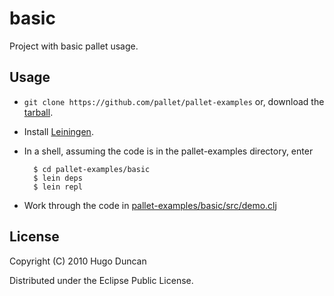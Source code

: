 # basic

Project with basic pallet usage.

## Usage

- `git clone https://github.com/pallet/pallet-examples` or, download
  the [tarball](https://github.com/pallet/pallet-examples/tarball/master).

- Install [Leiningen](http://github.com/technomancy/leiningen).

- In a shell, assuming the code is in the pallet-examples directory, enter

        $ cd pallet-examples/basic
        $ lein deps
        $ lein repl

- Work through the code in [pallet-examples/basic/src/demo.clj](https://github.com/pallet/pallet-examples/blob/master/basic/src/demo.clj)

## License

Copyright (C) 2010 Hugo Duncan

Distributed under the Eclipse Public License.
